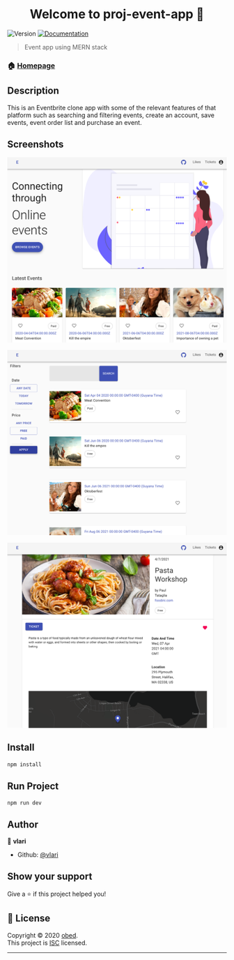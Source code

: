 <h1 align="center">Welcome to proj-event-app 👋</h1>
<p>
  <img alt="Version" src="https://img.shields.io/badge/version-1.0.0-blue.svg?cacheSeconds=2592000" />
  <a href="https://github.com/vlari/Proj-Event-App#readme" target="_blank">
    <img alt="Documentation" src="https://img.shields.io/badge/documentation-yes-brightgreen.svg" />
  </a>
</p>

> Event app using MERN stack

### 🏠 [Homepage](https://github.com/vlari/Proj-Event-App#readme)

## Description

This is an Eventbrite clone app with some of the relevant features of that platform such as searching and filtering events, create an account, save events, event order list and purchase an event.

## Screenshots

![](images/screenshot_1.png)

![](images/screenshot_2.png)

![](images/screenshot_3.png)


## Install

```sh
npm install
```

## Run Project

```
npm run dev
```

## Author

👤 **vlari**

* Github: [@vlari](https://github.com/vlari)

## Show your support

Give a ⭐️ if this project helped you!

## 📝 License

Copyright © 2020 [obed](https://github.com/vlari).<br />
This project is [ISC](https://github.com/vlari/Proj-Event-App/blob/master/LICENSE) licensed.

***